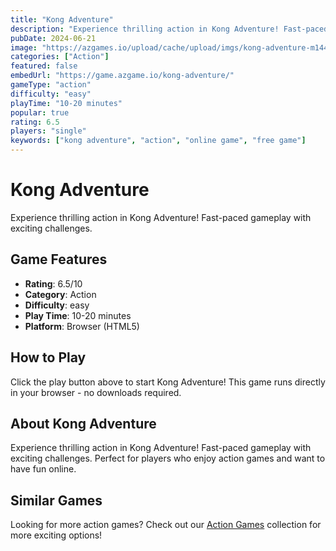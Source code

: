 ```yaml
---
title: "Kong Adventure"
description: "Experience thrilling action in Kong Adventure! Fast-paced gameplay with exciting challenges."
pubDate: 2024-06-21
image: "https://azgames.io/upload/cache/upload/imgs/kong-adventure-m144x144.webp"
categories: ["Action"]
featured: false
embedUrl: "https://game.azgame.io/kong-adventure/"
gameType: "action"
difficulty: "easy"
playTime: "10-20 minutes"
popular: true
rating: 6.5
players: "single"
keywords: ["kong adventure", "action", "online game", "free game"]
---
```


# Kong Adventure

Experience thrilling action in Kong Adventure! Fast-paced gameplay with exciting challenges.

## Game Features

- **Rating**: 6.5/10
- **Category**: Action
- **Difficulty**: easy
- **Play Time**: 10-20 minutes
- **Platform**: Browser (HTML5)

## How to Play

Click the play button above to start Kong Adventure! This game runs directly in your browser - no downloads required.

## About Kong Adventure

Experience thrilling action in Kong Adventure! Fast-paced gameplay with exciting challenges. Perfect for players who enjoy action games and want to have fun online.

## Similar Games

Looking for more action games? Check out our [Action Games](/categories/action) collection for more exciting options!
